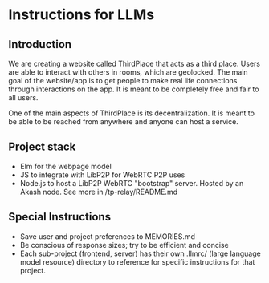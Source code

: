 # Instructions for LLMs

## Introduction

We are creating a website called ThirdPlace that acts as a third place. Users are able to interact
with others in rooms, which are geolocked. The main goal of the website/app is to get people to make
real life connections through interactions on the app. It is meant to be completely free and fair to all users.

One of the main aspects of ThirdPlace is its decentralization. It is meant to be able to be reached from anywhere
and anyone can host a service.

## Project stack

- Elm for the webpage model
- JS to integrate with LibP2P for WebRTC P2P uses
- Node.js to host a LibP2P WebRTC "bootstrap" server. Hosted by an Akash node. See more in /tp-relay/README.md

## Special Instructions

- Save user and project preferences to MEMORIES.md
- Be conscious of response sizes; try to be efficient and concise
- Each sub-project (frontend, server) has their own .llmrc/ (large language model resource) directory to reference for
    specific instructions for that project.
